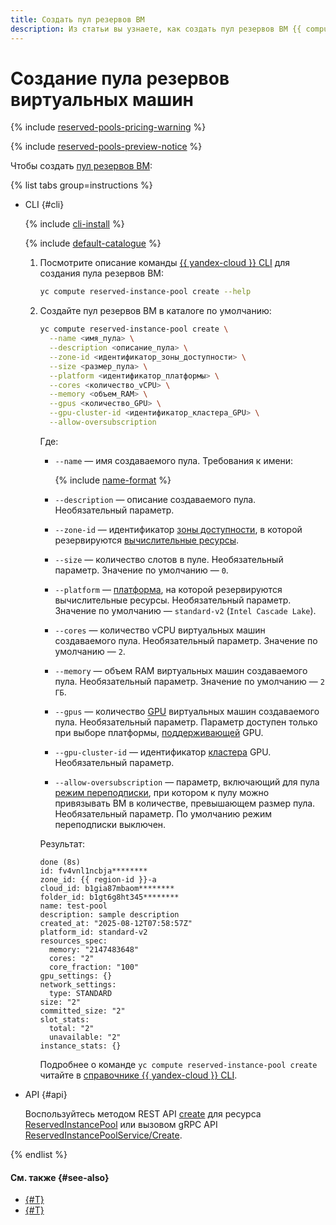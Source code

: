 ```yaml
---
title: Создать пул резервов ВМ
description: Из статьи вы узнаете, как создать пул резервов ВМ {{ compute-full-name }} нужной конфигурации в нужной зоне доступности.
---
```


# Создание пула резервов виртуальных машин

{% include [reserved-pools-pricing-warning](../../../_includes/compute/reserved-pools-pricing-warning.md) %}

{% include [reserved-pools-preview-notice](../../../_includes/compute/reserved-pools-preview-notice.md) %}

Чтобы создать [пул резервов ВМ](../../concepts/reserved-pools.md):

{% list tabs group=instructions %}

- CLI {#cli}

  {% include [cli-install](../../../_includes/cli-install.md) %}

  {% include [default-catalogue](../../../_includes/default-catalogue.md) %}

  1. Посмотрите описание команды [{{ yandex-cloud }} CLI](../../../cli/index.yaml) для создания пула резервов ВМ:

      ```bash
      yc compute reserved-instance-pool create --help
      ```
  1. Создайте пул резервов ВМ в каталоге по умолчанию:

      ```bash
      yc compute reserved-instance-pool create \
        --name <имя_пула> \
        --description <описание_пула> \
        --zone-id <идентификатор_зоны_доступности> \
        --size <размер_пула> \
        --platform <идентификатор_платформы> \
        --cores <количество_vCPU> \
        --memory <объем_RAM> \
        --gpus <количество_GPU> \
        --gpu-cluster-id <идентификатор_кластера_GPU> \
        --allow-oversubscription
      ```

      Где:
      * `--name` — имя создаваемого пула. Требования к имени:

          {% include [name-format](../../../_includes/name-format.md) %}

      * `--description` — описание создаваемого пула. Необязательный параметр.
      * `--zone-id` — идентификатор [зоны доступности](../../../overview/concepts/geo-scope.md), в которой резервируются [вычислительные ресурсы](../../concepts/vm.md#types).
      * `--size` — количество слотов в пуле. Необязательный параметр. Значение по умолчанию — `0`.
      * `--platform` — [платформа](../../concepts/vm-platforms.md), на которой резервируются вычислительные ресурсы. Необязательный параметр. Значение по умолчанию — `standard-v2` (`Intel Cascade Lake`).
      * `--cores` — количество vCPU виртуальных машин создаваемого пула. Необязательный параметр. Значение по умолчанию — `2`.
      * `--memory` — объем RAM виртуальных машин создаваемого пула. Необязательный параметр. Значение по умолчанию — `2 ГБ`.
      * `--gpus` — количество [GPU](../../concepts/gpus.md) виртуальных машин создаваемого пула. Необязательный параметр. Параметр доступен только при выборе платформы, [поддерживающей](../../concepts/gpus.md#config) GPU.
      * `--gpu-cluster-id` — идентификатор [кластера](../../concepts/gpus.md#gpu-clusters) GPU. Необязательный параметр.
      * `--allow-oversubscription` — параметр, включающий для пула [режим переподписки](../../concepts/reserved-pools.md#oversubscription), при котором к пулу можно привязывать ВМ в количестве, превышающем размер пула. Необязательный параметр. По умолчанию режим переподписки выключен.

      Результат:

      ```text
      done (8s)
      id: fv4vnl1ncbja********
      zone_id: {{ region-id }}-a
      cloud_id: b1gia87mbaom********
      folder_id: b1gt6g8ht345********
      name: test-pool
      description: sample description
      created_at: "2025-08-12T07:58:57Z"
      platform_id: standard-v2
      resources_spec:
        memory: "2147483648"
        cores: "2"
        core_fraction: "100"
      gpu_settings: {}
      network_settings:
        type: STANDARD
      size: "2"
      committed_size: "2"
      slot_stats:
        total: "2"
        unavailable: "2"
      instance_stats: {}
      ```

      Подробнее о команде `yc compute reserved-instance-pool create` читайте в [справочнике {{ yandex-cloud }} CLI](../../../cli/cli-ref/compute/cli-ref/reserved-instance-pool/create.md).

- API {#api}

  Воспользуйтесь методом REST API [create](../../api-ref/ReservedInstancePool/create.md) для ресурса [ReservedInstancePool](../../api-ref/ReservedInstancePool/index.md) или вызовом gRPC API [ReservedInstancePoolService/Create](../../api-ref/grpc/ReservedInstancePool/create.md).

{% endlist %}

#### См. также {#see-also}

* [{#T}](./manage-pool-vms.md)
* [{#T}](../../concepts/reserved-pools.md)